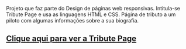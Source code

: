 Projeto que faz parte do Design de páginas web responsivas. Intitula-se Tribute Page e usa as linguagens HTML e CSS. 
Página de tributo a um piloto com algumas informações sobre a sua biografia.
## [Clique aqui para ver a Tribute Page](https://nuno1alves.github.io/portfolio-websites/Tribute%20Page/)
